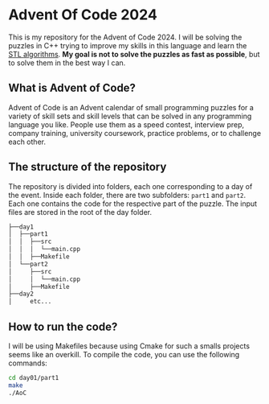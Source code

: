 # Advent Of Code 2024

This is my repository for the Advent of Code 2024. I will be solving the puzzles in C++ trying to improve my skills in this language and learn the [STL algorithms](https://en.cppreference.com/w/cpp/algorithm). **My goal is not to solve the puzzles as fast as possible**, but to solve them in the best way I can.

## What is Advent of Code?

Advent of Code is an Advent calendar of small programming puzzles for a variety of skill sets and skill levels that can be solved in any programming language you like. People use them as a speed contest, interview prep, company training, university coursework, practice problems, or to challenge each other.

## The structure of the repository

The repository is divided into folders, each one corresponding to a day of the event. Inside each folder, there are two subfolders: `part1` and `part2`. Each one contains the code for the respective part of the puzzle. The input files are stored in the root of the day folder.

```bash
├──day1
│  ├──part1
│  │  ├──src
│  │  │  └──main.cpp
│  │  ├──Makefile
│  └──part2
│     ├──src
│     │  └──main.cpp
│     ├──Makefile
├──day2
│     etc...
```

## How to run the code?

I will be using Makefiles because using Cmake for such a smalls projects seems like an overkill. To compile the code, you can use the following commands:

```bash
cd day01/part1
make
./AoC
```